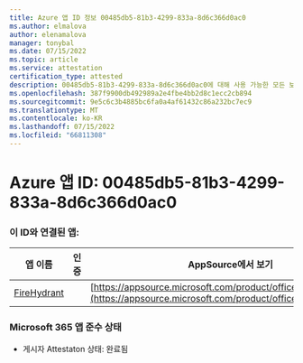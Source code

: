 ```yaml
---
title: Azure 앱 ID 정보 00485db5-81b3-4299-833a-8d6c366d0ac0
ms.author: elmalova
author: elenamalova
manager: tonybal
ms.date: 07/15/2022
ms.topic: article
ms.service: attestation
certification_type: attested
description: 00485db5-81b3-4299-833a-8d6c366d0ac0에 대해 사용 가능한 모든 보안 및 규정 준수 정보입니다.
ms.openlocfilehash: 387f9900db492989a2e4fbe4bb2d8c1ecc2cb894
ms.sourcegitcommit: 9e5c6c3b4885bc6fa0a4af61432c86a232bc7ec9
ms.translationtype: MT
ms.contentlocale: ko-KR
ms.lasthandoff: 07/15/2022
ms.locfileid: "66811308"
---
```

# <a name="azure-app-id-00485db5-81b3-4299-833a-8d6c366d0ac0"></a>Azure 앱 ID: 00485db5-81b3-4299-833a-8d6c366d0ac0


### <a name="apps-associated-with-this-id"></a>이 ID와 연결된 앱:
| **앱 이름** | **인증** | **AppSource에서 보기** |
|--------------|---------------|-----------------------|
| [FireHydrant](../forward/WA200003794.md) |  | [https://appsource.microsoft.com/product/office/WA200003794](https://appsource.microsoft.com/product/office/WA200003794) |

### <a name="microsoft-365-app-compliance-status"></a>Microsoft 365 앱 준수 상태
- 게시자 Attestaton 상태: 완료됨
